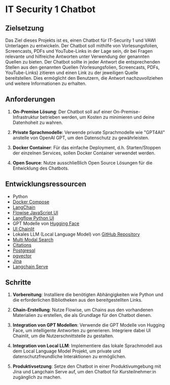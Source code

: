 
# IT Security 1 Chatbot

## Zielsetzung
Das Ziel dieses Projekts ist es, einen Chatbot für IT-Security 1 und VAWI Unterlagen zu entwickeln. Der Chatbot soll mithilfe von Vorlesungsfolien, Screencasts, PDFs und YouTube-Links in der Lage sein, dir bei Fragen relevante und hilfreiche Antworten unter Verwendung der genannten Quellen zu bieten. Der Chatbot sollte in jeder Antwort die entsprechenden Stellen aus den genannten Quellen (Vorlesungsfolien, Screencasts, PDFs, YouTube-Links) zitieren und einen Link zu der jeweiligen Quelle bereitstellen. Dies ermöglicht den Benutzern, die Antwort nachzuvollziehen und weitere Informationen zu erhalten.

## Anforderungen
1. **On-Premise Lösung**: Der Chatbot soll auf einer On-Premise-Infrastruktur betrieben werden, um Kosten zu minimieren und deine Datenhoheit zu wahren.

2. **Private Sprachmodelle**: Verwende private Sprachmodelle wie "GPT4All" anstelle von OpenAI GPT, um den Datenschutz zu gewährleisten.

3. **Docker Container**: Für das einfache Deployment, d.h. Starten/Stoppen der einzelnen Services, sollen Docker Container verwendet werden.

4. **Open Source**: Nutze ausschließlich Open Source Lösungen für die Entwicklung des Chatbots.

## Entwicklungsressourcen
- Python
- [Docker Compose](https://www.docker.com/blog/build-and-deploy-a-langchain-powered-chat-app-with-docker-and-streamlit/)
- [LangChain](https://github.com/langchain-ai/langchain)
- [Flowise JavaScript UI](https://github.com/FlowiseAI/Flowise)
- [Langflow Python UI](https://github.com/logspace-ai/langflow)
- GPT Modelle von [Hugging Face](https://huggingface.co)
- [UI Chainlit](https://github.com/Chainlit/chainlit)
- Lokales LLM (Local Language Model) von [GitHub Repository](https://github.com/imartinez/privateGPT)
- [Multi Modal Search](https://python.langchain.com/docs/use_cases/more/agents/agents/multi_modal_output_agent)
- [Citations](https://medium.com/@yotamabraham/in-text-citing-with-langchain-question-answering-e19a24d81e39)
- [Postgresql](https://www.postgresql.org)
- [pgvector](https://github.com/pgvector/pgvector)
- [Jina](https://github.com/jina-ai/jina)
- [Langchain Serve](https://github.com/jina-ai/langchain-serve)

## Schritte
1. **Vorbereitung**: Installiere die benötigten Abhängigkeiten wie Python und die erforderlichen Bibliotheken aus den bereitgestellten Links.

2. **Chain-Erstellung**: Nutze Flowise, um Chains aus den vorhandenen Materialien zu erstellen, die als Grundlage für den Chatbot dienen.

3. **Integration von GPT Modellen**: Verwende die GPT Modelle von Hugging Face, um intelligente Antworten zu generieren. Integriere dabei UI Chainlit, um die Nutzerschnittstelle zu gestalten.

4. **Integration von Local LLM**: Implementiere das lokale Sprachmodell aus dem Local Language Model Projekt, um private und datenschutzfreundliche Interaktionen zu ermöglichen.

5. **Produktivsetzung**: Setze den Chatbot in einer Produktivumgebung mit Jina und Langchain Serve auf, um den Chatbot für Kursteilnehmer:in zugänglich zu machen.